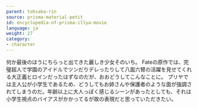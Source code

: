 ```yaml
---
parent: tohsaka-rin
source: prisma-material-petit
id: encyclopedia-of-prisma-illya-movie
language: ja
weight: 27
category:
- character
---
```


何か最後のほうにちらっと出てきた麗しき少女そのいち。
Fateの原作では、完璧超人で学園のアイドルでツンだりデレったりして八面六臂の活躍を見せてくれる大正義ヒロインだったはずなのだが、おおどうしてこんなことに。
プリヤでは主人公が小学生であるため、どうしてもお姉さんや保護者のような面が強調されてしまうのだ。年齢以上に大人っぽく感じるシーンがあったとしても、それは小学生視点のバイアスがかかってるが故の表現だと思っていただきたい。
